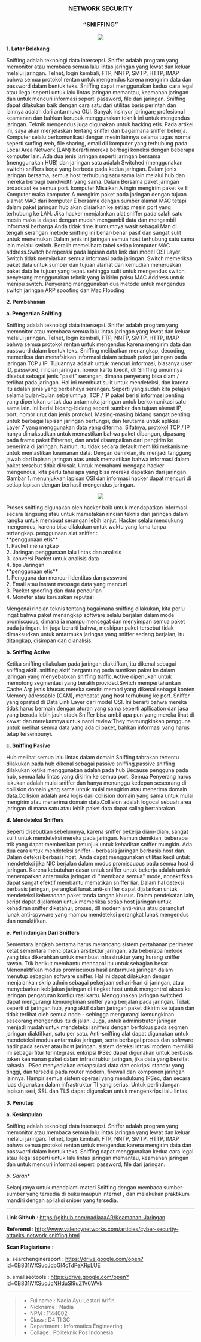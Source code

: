 <h3 align="center">NETWORK SECURITY</h3>
<h3 align="center">
“SNIFFING”
</h3>


<p align="center">
  <img src="https://github.com/nadiaaaAR/Keamanan-Jaringan/blob/master/img/images.png">
</p>


**1. Latar Belakang**

Sniffing adalah teknologi data intersepsi. Sniffer adalah program yang memonitor atau membaca semua lalu lintas jaringan yang lewat dan keluar melalui jaringan. Telnet, login kembali, FTP, NNTP, SMTP, HTTP, IMAP bahwa semua protokol rentan untuk mengendus karena mengirim data dan password dalam bentuk teks. Sniffing dapat menggunakan kedua cara legal atau ilegal seperti untuk lalu lintas jaringan memantau, keamanan jaringan dan untuk mencuri informasi seperti password, file dari jaringan. Sniffing dapat dilakukan baik dengan cara satu dari utilitas baris perintah dan lainnya adalah dari antarmuka GUI. Banyak insinyur jaringan; profesional keamanan dan bahkan kerupuk menggunakan teknik ini untuk mengendus jaringan. Teknik mengendus juga digunakan untuk hacking etis. Pada artikel ini, saya akan menjelaskan tentang sniffer dan bagaimana sniffer bekerja.
Komputer selalu berkomunikasi dengan mesin lainnya selama tugas normal seperti surfing web, file sharing, email dll komputer yang terhubung pada Local Area Network (LAN) berarti mereka berbagi koneksi dengan beberapa komputer lain. Ada dua jenis jaringan seperti jaringan bersama (menggunakan HUB) dan jaringan satu adalah Switched (menggunakan switch) sniffers kerja yang berbeda pada kedua jaringan. Dalam jenis jaringan bersama, semua host terhubung satu sama lain melalui hub dan mereka berbagi bandwidth yang sama. Dalam Bersama paket jaringan broadcast ke semua port. komputer Misalkan A ingin mengirim paket ke E Komputer maka komputer A mengirim paket pada jaringan dengan tujuan alamat MAC dari komputer E bersama dengan sumber alamat MAC tetapi dalam paket jaringan hub akan disiarkan ke setiap mesin port yang terhubung ke LAN. Jika hacker menjalankan alat sniffer pada salah satu mesin maka ia dapat dengan mudah mengambil data dan mengambil informasi berharga Anda tidak time.It umumnya wasit sebagai Man di tengah serangan metode sniffing ini benar-benar pasif dan sangat sulit untuk menemukan 
Dalam jenis ini jaringan semua host terhubung satu sama lain melalui switch. Beralih memelihara tabel setiap komputer MAC address.Switch beroperasi pada lapisan data link dari model OSI Layer. Switch tidak menyiarkan semua informasi pada jaringan. Switch memeriksa paket data untuk sumber dan tujuan alamat dan kemudian meneruskan paket data ke tujuan yang tepat. sehingga sulit untuk mengendus switch penyerang menggunakan teknik yang ia kirim palsu MAC Address untuk menipu switch. Penyerang menggunakan dua metode untuk mengendus switch jaringan ARP spoofing dan Mac Flooding





**2. Pembahasan**

**a.  Pengertian Sniffing**

Sniffing adalah teknologi data intersepsi. Sniffer adalah program yang memonitor atau membaca semua lalu lintas jaringan yang lewat dan keluar melalui jaringan. Telnet, login kembali, FTP, NNTP, SMTP, HTTP, IMAP bahwa semua protokol rentan untuk mengendus karena mengirim data dan password dalam bentuk teks.
Sniffing melibatkan menangkap, decoding, memeriksa dan menafsirkan informasi dalam sebuah paket jaringan pada jaringan TCP / IP. Tujuannya adalah untuk mencuri informasi, biasanya user ID, password, rincian jaringan, nomor kartu kredit, dll Sniffing umumnya disebut sebagai jenis "pasif" serangan, dimana penyerang bisa diam / terlihat pada jaringan. Hal ini membuat sulit untuk mendeteksi, dan karena itu adalah jenis yang berbahaya serangan.
Seperti yang sudah kita pelajari selama bulan-bulan sebelumnya, TCP / IP paket berisi informasi penting yang diperlukan untuk dua antarmuka jaringan untuk berkomunikasi satu sama lain. Ini berisi bidang-bidang seperti sumber dan tujuan alamat IP, port, nomor urut dan jenis protokol. Masing-masing bidang sangat penting untuk berbagai lapisan jaringan berfungsi, dan terutama untuk aplikasi Layer 7 yang menggunakan data yang diterima.
Sifatnya, protokol TCP / IP hanya dimaksudkan untuk memastikan bahwa paket dibangun, dipasang pada frame paket Ethernet, dan andal disampaikan dari pengirim ke penerima di jaringan. Namun, itu tidak secara default memiliki mekanisme untuk memastikan keamanan data. Dengan demikian, itu menjadi tanggung jawab dari lapisan jaringan atas untuk memastikan bahwa informasi dalam paket tersebut tidak dirusak.
Untuk memahami mengapa hacker mengendus, kita perlu tahu apa yang bisa mereka dapatkan dari jaringan. Gambar 1. menunjukkan lapisan OSI dan informasi hacker dapat mencuri di setiap lapisan dengan berhasil mengendus jaringan.
<p align="center">
  <img src="https://github.com/nadiaaaAR/Keamanan-Jaringan/blob/master/img/netsniffing1.jpg">
</p>
Proses sniffing digunakan oleh hacker baik untuk mendapatkan informasi secara langsung atau untuk memetakan rincian teknis dari jaringan dalam rangka untuk membuat serangan lebih lanjut. Hacker selalu mendukung mengendus, karena bisa dilakukan untuk waktu yang lama tanpa tertangkap.
penggunaan alat sniffer :<br>
**penggunaan etis**<br>
1. Packet menangkap<br>
2. Jaringan penggunaan lalu lintas dan analisis<br>
3. konversi Packet untuk analisis data<br>
4. tips Jaringan<br>
**penggunaan etis**<br>
1. Pengguna dan mencuri  Identitas dan password<br>
2. Email atau instant message data yang mencuri<br>
3. Packet spoofing dan data pencurian<br>
4. Moneter atau kerusakan reputasi<br>

Mengenai rincian teknis tentang bagaimana sniffing dilakukan, kita perlu ingat bahwa paket menangkap software selalu berjalan dalam mode promiscuous, dimana ia mampu mencegat dan menyimpan semua paket pada jaringan. Ini juga berarti bahwa, meskipun paket tersebut tidak dimaksudkan untuk antarmuka jaringan yang sniffer sedang berjalan, itu ditangkap, disimpan dan dianalisis.


**b.  Sniffing Active**

Ketika sniffing dilakukan pada jaringan diaktifkan, itu dikenal sebagai sniffing aktif. sniffing aktif bergantung pada suntikan paket ke dalam jaringan yang menyebabkan sniffing traffic.Active diperlukan untuk memotong segmentasi yang beralih provided.Switch mempertahankan Cache Arp jenis khusus mereka sendiri memori yang dikenal sebagai konten Memory adressable (CAM), mencatat yang host terhubung ke port.
Sniffer yang oprated di Data Link Layer dari model OSI. Ini berarti bahwa mereka tidak harus bermain dengan aturan yang sama seperti apllication dan jasa yang berada lebih jauh stack.Sniffer bisa ambil apa pun yang mereka lihat di kawat dan merekamnya untuk nanti review.They memungkinkan pengguna untuk melihat semua data yang ada di paket, bahkan informasi yang harus tetap tersembunyi.

**c.  Sniffing Pasive**

Hub melihat semua lalu lintas dalam domain.Sniffing tabrakan tertentu dilakukan pada hub dikenal sebagai passive sniffing.passive sniffing dilakukan ketika menggunakan adalah pada hub.Because pengguna pada hub, semua lalu lintas yang dikirim ke semua port. Semua Penyerang harus lakukan adalah mulai sniffer dan hanya menunggu kedepan seseorang di collision domain yang sama untuk mulai mengirim atau menerima domain data.Collision adalah area logis dari collision domain yang sama untuk mulai mengirim atau menerima domain data.Collision adalah logocal sebuah area jaringan di mana satu atau lebih paket data dapat saling bertabrakan.

**d.  Mendeteksi Sniffers**

Seperti disebutkan sebelumnya, karena sniffer bekerja diam-diam, sangat sulit untuk mendeteksi mereka pada jaringan. Namun demikian, beberapa trik yang dapat memberikan petunjuk untuk kehadiran sniffer mungkin. Ada dua cara untuk mendeteksi sniffer - berbasis jaringan berbasis host dan.
Dalam deteksi berbasis host, Anda dapat menggunakan utilitas kecil untuk mendeteksi jika NIC berjalan dalam modus promiscuous pada semua host di jaringan. Karena kebutuhan dasar untuk sniffer untuk bekerja adalah untuk menempatkan antarmuka jaringan di "membaca semua" mode, nonaktifkan dapat sangat efektif membantu mematikan sniffer liar.
Dalam hal deteksi berbasis jaringan, perangkat lunak anti-sniffer dapat dijalankan untuk mendeteksi keberadaan paket tanda tangan khusus. Dalam pendekatan lain, script dapat dijalankan untuk memeriksa setiap host jaringan untuk kehadiran sniffer diketahui, proses, dll modern anti-virus atau perangkat lunak anti-spyware yang mampu mendeteksi perangkat lunak mengendus dan nonaktifkan.

**e.  Perlindungan Dari Sniffers**

Sementara langkah pertama harus merancang sistem pertahanan perimeter ketat sementara menciptakan arsitektur jaringan, ada beberapa metode yang bisa dikerahkan untuk membuat infrastruktur yang kurang sniffer rawan. Trik berikut membantu mencapai itu untuk sebagian besar.
Menonaktifkan modus promiscuous hasil antarmuka jaringan dalam menutup sebagian software sniffer. Hal ini dapat dilakukan dengan menjalankan skrip admin sebagai pekerjaan sehari-hari di jaringan, atau menyebarkan kebijakan jaringan di tingkat host untuk mengontrol akses ke jaringan pengaturan konfigurasi kartu.
Menggunakan jaringan switched dapat mengurangi kemungkinan sniffer yang berjalan pada jaringan. Tidak seperti di jaringan hub, yang aktif dalam jaringan paket dikirim ke tujuan dan tidak terlihat oleh semua node - sehingga mengurangi kemungkinan seseorang mengendus itu di jalan. Juga, untuk administrator jaringan menjadi mudah untuk mendeteksi sniffers dengan berfokus pada segmen jaringan diaktifkan, satu per satu. Anti-sniffing alat dapat digunakan untuk mendeteksi modus antarmuka jaringan, serta berbagai proses dan software hadir pada server atau host jaringan. sistem deteksi intrusi modern memiliki ini sebagai fitur terintegrasi. enkripsi IPSec dapat digunakan untuk berbasis token keamanan paket dalam infrastruktur jaringan, jika data yang bersifat rahasia. IPSec menyediakan enkapsulasi data dan enkripsi standar yang tinggi, dan tersedia pada router modern, firewall dan komponen jaringan lainnya. Hampir semua sistem operasi yang mendukung IPSec, dan secara luas digunakan dalam infrastruktur TI yang serius. Untuk perlindungan lapisan sesi, SSL dan TLS dapat digunakan untuk mengenkripsi lalu lintas.




**3. Penutup**

**a. Kesimpulan**

Sniffing adalah teknologi data intersepsi. Sniffer adalah program yang memonitor atau membaca semua lalu lintas jaringan yang lewat dan keluar melalui jaringan. Telnet, login kembali, FTP, NNTP, SMTP, HTTP, IMAP bahwa semua protokol rentan untuk mengendus karena mengirim data dan password dalam bentuk teks. Sniffing dapat menggunakan kedua cara legal atau ilegal seperti untuk lalu lintas jaringan memantau, keamanan jaringan dan untuk mencuri informasi seperti password, file dari jaringan.

*b. Saran**

Selanjutnya untuk mendalami materi Sniffing dengan membaca sumber-sumber yang tersedia di buku maupun internet , dan  melakukan praktikum mandiri dengan apliaksi sniper yang tersedia.

-------

**Link Github** 	            :  https://github.com/nadiaaaAR/Keamanan-Jaringan<br>

**Referensi**	                :	 http://www.valencynetworks.com/articles/cyber-security-attacks-network-sniffing.html<br>

**Scan Plagiarisme**          : <br>
   
a. searchenginereport      :   https://drive.google.com/open?id=0B831iVXSuoJcbGl4cTdPeXRpLUE <br>
        
b. smallseotools	       :   https://drive.google.com/open?id=0B831iVXSuoJcNHduSl9uZ1V6WVk <br>

  
-------

> - Fullname 				 : Nadia Ayu Lestari Arifin
> - Nickname 				 : Nadia
> - NPM		 			     : 1144002
> - Class	 			     : D4 TI 3C
> - Department  		     : Informatics Engineering
> - Collage					 : Politeknik Pos Indonesia


